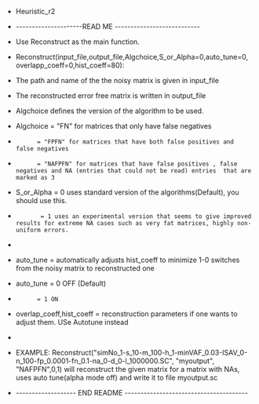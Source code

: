 * Heuristic_r2

* ---------------------READ ME ---------------------------
* Use Reconstruct as the main function.
* Reconstruct(input_file,output_file,Algchoice,S_or_Alpha=0,auto_tune=0,overlapp_coeff=0,hist_coeff=80):
* The path and name of the the noisy matrix is given in input_file
* The reconstructed error free matrix is written in output_file
* Algchoice defines the version of the algorithm to be used.
* Algchoice = "FN" for matrices that only have false negatives
*           = "FPFN" for matrices that have both false positives and false negatives
*           = "NAFPFN" for matrices that have false positives , false negatives and NA (entries that could not be read) entries  that are marked as 3
* S_or_Alpha = 0 uses standard version of the algorithms(Default), you should use this.
*            = 1 uses an experimental version that seems to give improved results for extreme NA cases such as very fat matrices, highly non-uniform errors.
*            
* auto_tune = automatically adjusts hist_coeff to minimize 1-0 switches from the noisy matrix to reconstructed one
* auto_tune = 0 OFF (Default)
*           = 1 ON
* overlap_coeff,hist_coeff = reconstruction parameters if one wants to adjust them. USe Autotune instead
*
* EXAMPLE: Reconstruct("simNo_1-s_10-m_100-h_1-minVAF_0.03-ISAV_0-n_100-fp_0.0001-fn_0.1-na_0-d_0-l_1000000.SC", "myoutput", "NAFPFN",0,1) will reconstruct the given matrix for a matrix with NAs, uses auto tune(alpha mode off) and write it to file myoutput.sc
* ------------------- END README ---------------------------------------
